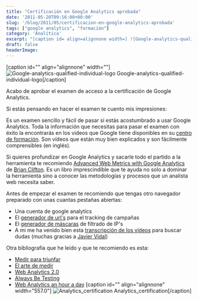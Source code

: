 ```yaml
---
title: "Certificación en Google Analytics aprobada"
date: '2011-05-20T09:16:00+00:00'
slug: '/blog/2011/05/certificacion-en-google-analytics-aprobada'
tags: ["google analytics", "formación"]
category: 'Analítica'
excerpt: "[caption id= align=alignnone width=] ![Google-analytics-qualified-individual-logo]("
draft: false
headerImage: 
---
```

[caption id="" align="alignnone" width=""] ![Google-analytics-qualified-individual-logo](http://static1.squarespace.com/static/5303797ae4b0c6ad9e43f072/5303ce80e4b0400995a883d6/5303cf3be4b0400995a88b43/1392758587095/google-analytics-qualified-individual-logo-scaled600.jpg) Google-analytics-qualified-individual-logo[/caption]

Acabo de aprobar el examen de acceso a la certificación de Google Analytics.

Si estás pensando en hacer el examen te cuento mis impresiones:

Es un examen sencillo y fácil de pasar si estás acostumbrado a usar Google Analytics. Toda la información que necesitas para pasar el examen con éxito la encontrarás en los videos que Google tiene disponibles en su [centro de formación](http://www.google.com/support/conversionuniversity/bin/request.py?hl=en&contact_type=indexSplash&rd=1). Son vídeos que están muy bien explicados y son fácilmente comprensibles (en inglés).

Si quieres profundizar en Google Analytics y sacarle todo el partido a la herramienta te recomiendo [Advanced Web Metrics with Google Analytics](http://www.advanced-web-metrics.com/blog/) de [Brian Clifton](http://www.advanced-web-metrics.com/blog/about-brian-clifton/). Es un libro imprescindible que te ayuda no solo a dominar la herramienta sino a conocer las metodologías y procesos que un analista web necesita saber.

Antes de empezar el examen te recomiendo que tengas otro navegador preparado con unas cuantas pestañas abiertas:

- Una cuenta de google analytics
- El g[enerador de url's](http://www.google.com/support/analytics/bin/answer.py?answer=55578) para el tracking de campañas
- El [generador de máscaras](http://www.google.com/support/analytics/bin/answer.py?hl=en&answer=55572) de filtrado de IP's
- A mi me ha venido bien esta [transcripción de los vídeos](http://www.seorabbit.com/google-analytics-individual-qualification-test-notes) para buscar dudas (muchas gracias a [Javier Vidal](http://static.squarespace.com/static/5303797ae4b0c6ad9e43f072/5303ce80e4b0400995a883d6/5303cf35e4b0400995a88b0c/1392758581676/?format=original))

Otra bibliografía que he leido y que te recomiendo es esta:

- [Medir para triunfar](http://www.analiticaweb.es/libro/)
- [El arte de medir](http://static.squarespace.com/static/5303797ae4b0c6ad9e43f072/5303ce80e4b0400995a883d6/5303cf35e4b0400995a88b0c/1392758581676/?format=original)
- [Web Analytics 2.0](http://static.squarespace.com/static/5303797ae4b0c6ad9e43f072/5303ce80e4b0400995a883d6/5303cf35e4b0400995a88b0c/1392758581676/?format=original)
- [Always Be Testing](http://www.amazon.com/Always-Be-Testing-Complete-Optimizer/dp/0470290633)
- [Web Analytics an hour a day](http://static.squarespace.com/static/5303797ae4b0c6ad9e43f072/5303ce80e4b0400995a883d6/5303cf35e4b0400995a88b0c/1392758581676/?format=original)
 [caption id="" align="alignnone" width="557.0"] ![Analytics_certification](http://static1.squarespace.com/static/5303797ae4b0c6ad9e43f072/5303ce80e4b0400995a883d6/5303cf3be4b0400995a88b47/1392758826235/analytics_certification-scaled600.png) Analytics\_certification[/caption]
